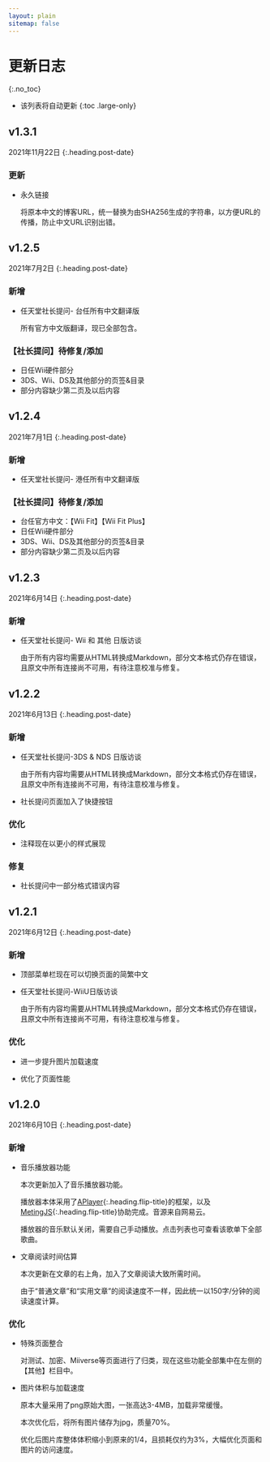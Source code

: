 ```yaml
---
layout: plain
sitemap: false
---
```


# 更新日志
{:.no_toc}

* 该列表将自动更新
{:toc .large-only}

## v1.3.1
2021年11月22日
{:.heading.post-date}

### 更新

* 永久链接
    
    将原本中文的博客URL，统一替换为由SHA256生成的字符串，以方便URL的传播，防止中文URL识别出错。

## v1.2.5
2021年7月2日
{:.heading.post-date}

### 新增

* 任天堂社长提问- 台任所有中文翻译版

    所有官方中文版翻译，现已全部包含。

### 【社长提问】待修复/添加

* 日任Wii硬件部分
* 3DS、Wii、DS及其他部分的页签&目录
* 部分内容缺少第二页及以后内容

## v1.2.4
2021年7月1日
{:.heading.post-date}

### 新增

* 任天堂社长提问- 港任所有中文翻译版

### 【社长提问】待修复/添加

* 台任官方中文：【Wii Fit】【Wii Fit Plus】
* 日任Wii硬件部分
* 3DS、Wii、DS及其他部分的页签&目录
* 部分内容缺少第二页及以后内容

## v1.2.3
2021年6月14日
{:.heading.post-date}

### 新增

* 任天堂社长提问- Wii 和 其他 日版访谈
    
    由于所有内容均需要从HTML转换成Markdown，部分文本格式仍存在错误，且原文中所有连接尚不可用，有待注意校准与修复。

## v1.2.2
2021年6月13日
{:.heading.post-date}

### 新增

* 任天堂社长提问-3DS & NDS 日版访谈
    
    由于所有内容均需要从HTML转换成Markdown，部分文本格式仍存在错误，且原文中所有连接尚不可用，有待注意校准与修复。

* 社长提问页面加入了快捷按钮

### 优化

* 注释现在以更小的样式展现

### 修复

* 社长提问中一部分格式错误内容

## v1.2.1
2021年6月12日
{:.heading.post-date}

### 新增

* 顶部菜单栏现在可以切换页面的简繁中文

* 任天堂社长提问-WiiU日版访谈
    
    由于所有内容均需要从HTML转换成Markdown，部分文本格式仍存在错误，且原文中所有连接尚不可用，有待注意校准与修复。

### 优化

* 进一步提升图片加载速度

* 优化了页面性能

## v1.2.0
2021年6月10日
{:.heading.post-date}

### 新增

* 音乐播放器功能

    本次更新加入了音乐播放器功能。

    播放器本体采用了[APlayer]{:.heading.flip-title}的框架，以及[MetingJS]{:.heading.flip-title}协助完成。音源来自网易云。

    播放器的音乐默认关闭，需要自己手动播放。点击列表也可查看该歌单下全部歌曲。

* 文章阅读时间估算

    本次更新在文章的右上角，加入了文章阅读大致所需时间。

    由于“普通文章”和“实用文章”的阅读速度不一样，因此统一以150字/分钟的阅读速度计算。

### 优化

* 特殊页面整合

    对测试、加密、Miiverse等页面进行了归类，现在这些功能全部集中在左侧的【其他】栏目中。

* 图片体积与加载速度

    原本大量采用了png原始大图，一张高达3-4MB，加载非常缓慢。

    本次优化后，将所有图片储存为jpg，质量70%。

    优化后图片库整体体积缩小到原来的1/4，且损耗仅约为3%，大幅优化页面和图片的访问速度。


[APlayer]: https://aplayer.js.org/
[MetingJS]: https://github.com/metowolf/MetingJS